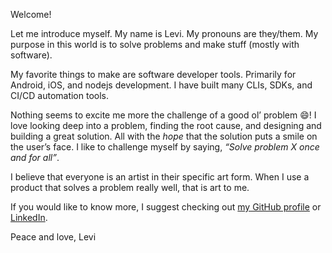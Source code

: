 Welcome! 

Let me introduce myself. My name is Levi. My pronouns are they/them. My purpose in this world is to solve problems and make stuff (mostly with software). 

My favorite things to make are software developer tools. Primarily for Android, iOS, and nodejs development. I have built many CLIs, SDKs, and CI/CD automation tools. 

Nothing seems to excite me more the challenge of a good ol’ problem 😄! I love  looking deep into a problem, finding the root cause, and designing and building a great solution. All with the *hope* that the solution puts a smile on the user’s face. I like to challenge myself by saying, *“Solve problem X once and for all”*. 

I believe that everyone is an artist in their specific art form. When I use a product that solves a problem really well, that is art to me. 

If you would like to know more, I suggest checking out [my GitHub profile][1] or [LinkedIn][2]. 

Peace and love, Levi 

[1]:	https://github.com/levibostian/
[2]:	https://www.linkedin.com/in/levibostian/